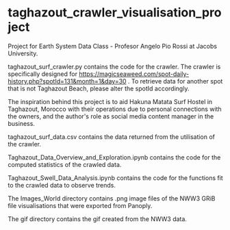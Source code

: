 # taghazout_crawler_visualisation_project
Project for Earth System Data Class - Profesor Angelo Pio Rossi at Jacobs University. 

taghazout_surf_crawler.py contains the code for the crawler. The crawler is specifically designed for https://magicseaweed.com/spot-daily-history.php?spotId=131&month=1&day=30 .
To retrieve data for another spot that is not Taghazout Beach, please alter the spotId accordingly.

The inspiration behind this project is to aid Hakuna Matata Surf Hostel in Taghazout, Morocco with their operations due to personal connections with the owners, and the author's role as social media content manager in the business.

taghazout_surf_data.csv contains the data returned from the utilisation of the crawler.

Taghazout_Data_Overview_and_Exploration.ipynb contains the code for the computed statistics of the crawled data.

Taghazout_Swell_Data_Analysis.ipynb contains the code for the functions fit to the crawled data to observe trends.

The Images_World directory contains .png image files of the NWW3 GRiB file visualisations that were exported from Panoply.

The gif directory contains the gif created from the NWW3 data.
